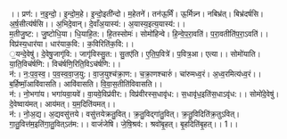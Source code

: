 

  
।। प्रण॑:। न॒इ॒न्दो॒। इ॒न्दो॒म॒हे। इ॒न्दो॒इती॑न्दो। म॒हेतने॑। तन॑ऊ॒र्मिं। ऊ॒र्मिन्न्न। नबिभ्र॑त्। बिभ्र॑दर्षसि। अ॒र्ष॒सीत्य॑र्षसि।। अ॒भिदे॒वान्। दे॒वाँअ॒यास्य॑:। अ॒यास्य॒इत्य॒यास्य॑:।।  
म॒तीजु॒ष्ट:। जु॒ष्टोधि॒या। धि॒याहि॒त:। हि॒तस्सोमः॑। सोमो॑हिन्वे। हि॒न्वे॒प॒रा॒वति॑। प॒रा॒वतीति॑प॒रा॒ऽवति॑।। विप्र॑स्य॒धार॑या। धार॑याक॒वि:। क॒विरिति॑क॒वि:।।  
॒यन्दे॒वेषु॑। दे॒वेषु॒जागृ॑वि:। जागृ॑विस्सु॒त:। सु॒तए॑ति। ए॒ति॒प॒वित्रे॑। प॒वित्र॒आ। एत्या।। सोमो॑याति। या॒ति॒विच॑र्षणि:। विच॑र्षणि॒रिति॒विऽच॑र्षणि:।।  
न॑:। न॒:प॒व॒स्व॒। प॒व॒स्व॒वा॒ज॒यु:। वा॒ज॒युश्च॑क्रा॒ण:। च॒क्रा॒णश्चारुं॑। चा॑रुमध्व॒रं। अ॒ध्व॒रमित्य॑ध्व॒रं।। ब॒र्हिष्मॉ॒आवि॑वासति। आवि॑वासति। वि॒वा॒स॒तीति॑विवासति।।  
न॑:। नो॒भगा॑य। भगा॑यवा॒यवे॑। वा॒यवे॒विप्र॑वीर:। विप्र॑वीरस्स॒धावृ॑ध:। स॒धावृ॑ध॒इति॑स॒धाऽवृ॑ध:।। सोमो॑दे॒वेषु॑। दे॒वेष्वाय॑मत्। आय॑मत्। य॒म॒दिति॑यमत्।।  
न॑:। नो॒अ॒द्य। अ॒द्यवसु॑त्तये। वसु॑त्तयेक्रतु॒वित्। क्र॒तु॒विद्गा॑तु॒वित्। क्र॒तु॒विदिति॑क्र॒तुऽवित्। गा॒तु॒वित्त॑म॒इति॑गा॒तु॒वित्ऽत॑म:।। वाजं॑जेषि। जे॒षि॒श्रव॑:। श्रवो॑बृ॒हत्। बृ॒हदिति॑बृ॒हत्।। 1।।  
